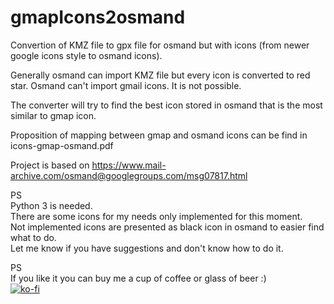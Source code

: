 # gmapIcons2osmand

Convertion of KMZ file to gpx file for osmand but with icons (from newer google icons style to osmand icons).

Generally osmand can import KMZ file but every icon is converted to red star.
Osmand can't import gmail icons. It is not possible.

The converter will try to find the best icon stored in osmand that is the most similar to gmap icon.

Proposition of mapping between gmap and osmand icons can be find in icons-gmap-osmand.pdf

Project is based on https://www.mail-archive.com/osmand@googlegroups.com/msg07817.html

PS</br>
Python 3 is needed.</br>
There are some icons for my needs only implemented for this moment.</br>
Not implemented icons are presented as black icon in osmand to easier find what to do.</br>
Let me know if you have suggestions and don't know how to do it.</br>


PS</br>
If you like it you can buy me a cup of coffee or glass of beer :)</br>
[![ko-fi](https://ko-fi.com/img/githubbutton_sm.svg)](https://ko-fi.com/R6R6BYXLF)
